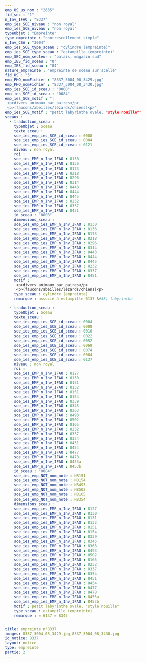```yaml
---
emp_US_us_nom : "2635"
fid_sec : "1"
n_Inv_IFAO : "8337"
emp_ies_SCE_niveau : "non royal"
emp_ies_SCE_niveau : "non royal"
typeObjet : "Empreinte"
type_empreinte : "contrescellement simple"
n_Inv_CSA : "3004"
emp_ies_SCE_type_sceau : "cylindre (empreinte)"
emp_ies_SCE_type_sceau : "estampille (empreinte)"
emp_SEC_nom_secteur : "palais, magasin sud"
emp_IES_fid_sceau : "8"
emp_IES_fid_sceau : "84"
nature_empreinte : "empreinte de sceau sur scellé"
fid_US : "3"
emp_PHO_nomFichier : "8337_3004_08_3429.jpg"
emp_PHO_nomFichier : "8337_3004_08_3430.jpg"
emp_ies_SCE_id_sceau : "0008"
emp_ies_SCE_id_sceau : "0084"
emp_ies_SCE_motif : "|
 <p>divers animaux par paires</p>
 <p>(faucons/abeilles/lézards/chiens)<p>"
emp_ies_SCE_motif : "petit labyrinthe ovale, "style nouille""
sceaux :
  - traduction_sceau : 
    typeObjet : Sceau
    texte_sceau : 
    sce_ies_emp_ies_SCE_id_sceau : 0008
    sce_ies_emp_ies_SCE_id_sceau : 0084
    sce_ies_emp_ies_SCE_id_sceau : 0121
    niveau : non royal
    roi : 
    sce_ies_EMP_n_Inv_IFAO : 8130
    sce_ies_EMP_n_Inv_IFAO : 8136
    sce_ies_EMP_n_Inv_IFAO : 8173
    sce_ies_EMP_n_Inv_IFAO : 8218
    sce_ies_EMP_n_Inv_IFAO : 8296
    sce_ies_EMP_n_Inv_IFAO : 8314
    sce_ies_EMP_n_Inv_IFAO : 8443
    sce_ies_EMP_n_Inv_IFAO : 8444
    sce_ies_EMP_n_Inv_IFAO : 8445
    sce_ies_EMP_n_Inv_IFAO : 8232
    sce_ies_EMP_n_Inv_IFAO : 8337
    sce_ies_EMP_n_Inv_IFAO : 8451
    id_sceau : "0008"
    dimensions_sceau : 
    sce_ies_emp_ies_EMP_n_Inv_IFAO : 8130
    sce_ies_emp_ies_EMP_n_Inv_IFAO : 8136
    sce_ies_emp_ies_EMP_n_Inv_IFAO : 8173
    sce_ies_emp_ies_EMP_n_Inv_IFAO : 8218
    sce_ies_emp_ies_EMP_n_Inv_IFAO : 8296
    sce_ies_emp_ies_EMP_n_Inv_IFAO : 8314
    sce_ies_emp_ies_EMP_n_Inv_IFAO : 8443
    sce_ies_emp_ies_EMP_n_Inv_IFAO : 8444
    sce_ies_emp_ies_EMP_n_Inv_IFAO : 8445
    sce_ies_emp_ies_EMP_n_Inv_IFAO : 8232
    sce_ies_emp_ies_EMP_n_Inv_IFAO : 8337
    sce_ies_emp_ies_EMP_n_Inv_IFAO : 8451
    motif : |
     <p>divers animaux par paires</p>
     <p>(faucons/abeilles/lézards/chiens)<p>
    type_sceau : cylindre (empreinte)
    remarque : associé à estampille 6137 &#58; labyrinthe

  - traduction_sceau : 
    typeObjet : Sceau
    texte_sceau : 
    sce_ies_emp_ies_SCE_id_sceau : 0004
    sce_ies_emp_ies_SCE_id_sceau : 0008
    sce_ies_emp_ies_SCE_id_sceau : 0010
    sce_ies_emp_ies_SCE_id_sceau : 0022
    sce_ies_emp_ies_SCE_id_sceau : 0052
    sce_ies_emp_ies_SCE_id_sceau : 0069
    sce_ies_emp_ies_SCE_id_sceau : 0074
    sce_ies_emp_ies_SCE_id_sceau : 0084
    sce_ies_emp_ies_SCE_id_sceau : 0137
    niveau : non royal
    roi : 
    sce_ies_EMP_n_Inv_IFAO : 8127
    sce_ies_EMP_n_Inv_IFAO : 8130
    sce_ies_EMP_n_Inv_IFAO : 8131
    sce_ies_EMP_n_Inv_IFAO : 8132
    sce_ies_EMP_n_Inv_IFAO : 8151
    sce_ies_EMP_n_Inv_IFAO : 8154
    sce_ies_EMP_n_Inv_IFAO : 8339
    sce_ies_EMP_n_Inv_IFAO : 8345
    sce_ies_EMP_n_Inv_IFAO : 8363
    sce_ies_EMP_n_Inv_IFAO : 8493
    sce_ies_EMP_n_Inv_IFAO : 8502
    sce_ies_EMP_n_Inv_IFAO : 8165
    sce_ies_EMP_n_Inv_IFAO : 8232
    sce_ies_EMP_n_Inv_IFAO : 8337
    sce_ies_EMP_n_Inv_IFAO : 8354
    sce_ies_EMP_n_Inv_IFAO : 8451
    sce_ies_EMP_n_Inv_IFAO : 8454
    sce_ies_EMP_n_Inv_IFAO : 8477
    sce_ies_EMP_n_Inv_IFAO : 8478
    sce_ies_EMP_n_Inv_IFAO : 8453a
    sce_ies_EMP_n_Inv_IFAO : 8453b
    id_sceau : "0084"
    sce_ies_emp_NOT_nom_note : N8151
    sce_ies_emp_NOT_nom_note : N8154
    sce_ies_emp_NOT_nom_note : N8493
    sce_ies_emp_NOT_nom_note : N8502
    sce_ies_emp_NOT_nom_note : N8165
    sce_ies_emp_NOT_nom_note : N8354
    dimensions_sceau : 
    sce_ies_emp_ies_EMP_n_Inv_IFAO : 8127
    sce_ies_emp_ies_EMP_n_Inv_IFAO : 8130
    sce_ies_emp_ies_EMP_n_Inv_IFAO : 8131
    sce_ies_emp_ies_EMP_n_Inv_IFAO : 8132
    sce_ies_emp_ies_EMP_n_Inv_IFAO : 8151
    sce_ies_emp_ies_EMP_n_Inv_IFAO : 8154
    sce_ies_emp_ies_EMP_n_Inv_IFAO : 8339
    sce_ies_emp_ies_EMP_n_Inv_IFAO : 8345
    sce_ies_emp_ies_EMP_n_Inv_IFAO : 8363
    sce_ies_emp_ies_EMP_n_Inv_IFAO : 8493
    sce_ies_emp_ies_EMP_n_Inv_IFAO : 8502
    sce_ies_emp_ies_EMP_n_Inv_IFAO : 8165
    sce_ies_emp_ies_EMP_n_Inv_IFAO : 8232
    sce_ies_emp_ies_EMP_n_Inv_IFAO : 8337
    sce_ies_emp_ies_EMP_n_Inv_IFAO : 8354
    sce_ies_emp_ies_EMP_n_Inv_IFAO : 8451
    sce_ies_emp_ies_EMP_n_Inv_IFAO : 8454
    sce_ies_emp_ies_EMP_n_Inv_IFAO : 8477
    sce_ies_emp_ies_EMP_n_Inv_IFAO : 8478
    sce_ies_emp_ies_EMP_n_Inv_IFAO : 8453a
    sce_ies_emp_ies_EMP_n_Inv_IFAO : 8453b
    motif : petit labyrinthe ovale, "style nouille"
    type_sceau : estampille (empreinte)
    remarque : = 6137 = 8345


title: empreinte n°8337
images: 8337_3004_08_3429.jpg,8337_3004_08_3430.jpg
id_notice: 8337
layout: notice
type: empreinte
partie: 2
---
```

